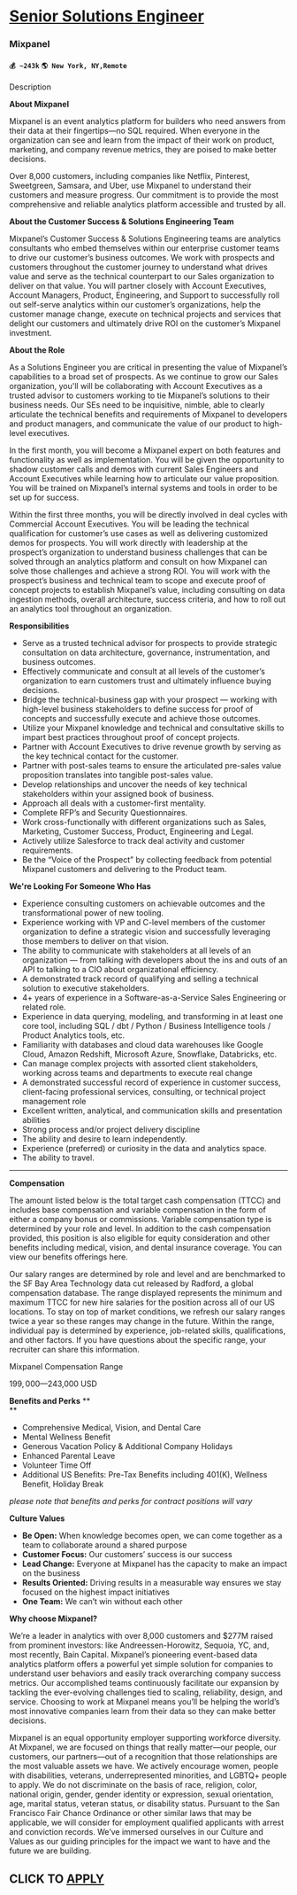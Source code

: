 # [Senior Solutions Engineer](https://www.remotewlb.com/apply/senior-solutions-engineer-87522)  
### Mixpanel  
#### `💰 ~243k` `🌎 New York, NY,Remote`  

Description

**About Mixpanel**

Mixpanel is an event analytics platform for builders who need answers from their data at their fingertips—no SQL required. When everyone in the organization can see and learn from the impact of their work on product, marketing, and company revenue metrics, they are poised to make better decisions.

Over 8,000 customers, including companies like Netflix, Pinterest, Sweetgreen, Samsara, and Uber, use Mixpanel to understand their customers and measure progress. Our commitment is to provide the most comprehensive and reliable analytics platform accessible and trusted by all.

 **About the Customer Success & Solutions Engineering Team**

Mixpanel’s Customer Success & Solutions Engineering teams are analytics consultants who embed themselves within our enterprise customer teams to drive our customer’s business outcomes. We work with prospects and customers throughout the customer journey to understand what drives value and serve as the technical counterpart to our Sales organization to deliver on that value. You will partner closely with Account Executives, Account Managers, Product, Engineering, and Support to successfully roll out self-serve analytics within our customer’s organizations, help the customer manage change, execute on technical projects and services that delight our customers and ultimately drive ROI on the customer’s Mixpanel investment.

**About the Role**

As a Solutions Engineer you are critical in presenting the value of Mixpanel’s capabilities to a broad set of prospects. As we continue to grow our Sales organization, you'll will be collaborating with Account Executives as a trusted advisor to customers working to tie Mixpanel’s solutions to their business needs. Our SEs need to be inquisitive, nimble, able to clearly articulate the technical benefits and requirements of Mixpanel to developers and product managers, and communicate the value of our product to high-level executives.

In the first month, you will become a Mixpanel expert on both features and functionality as well as implementation. You will be given the opportunity to shadow customer calls and demos with current Sales Engineers and Account Executives while learning how to articulate our value proposition. You will be trained on Mixpanel’s internal systems and tools in order to be set up for success.

Within the first three months, you will be directly involved in deal cycles with Commercial Account Executives. You will be leading the technical qualification for customer’s use cases as well as delivering customized demos for prospects. You will work directly with leadership at the prospect’s organization to understand business challenges that can be solved through an analytics platform and consult on how Mixpanel can solve those challenges and achieve a strong ROI. You will work with the prospect’s business and technical team to scope and execute proof of concept projects to establish Mixpanel’s value, including consulting on data ingestion methods, overall architecture, success criteria, and how to roll out an analytics tool throughout an organization.

**Responsibilities**

  * Serve as a trusted technical advisor for prospects to provide strategic consultation on data architecture, governance, instrumentation, and business outcomes.
  * Effectively communicate and consult at all levels of the customer’s organization to earn customers trust and ultimately influence buying decisions.
  * Bridge the technical-business gap with your prospect — working with high-level business stakeholders to define success for proof of concepts and successfully execute and achieve those outcomes.
  * Utilize your Mixpanel knowledge and technical and consultative skills to impart best practices throughout proof of concept projects.
  * Partner with Account Executives to drive revenue growth by serving as the key technical contact for the customer.
  * Partner with post-sales teams to ensure the articulated pre-sales value proposition translates into tangible post-sales value.
  * Develop relationships and uncover the needs of key technical stakeholders within your assigned book of business.
  * Approach all deals with a customer-first mentality.
  * Complete RFP’s and Security Questionnaires.
  * Work cross-functionally with different organizations such as Sales, Marketing, Customer Success, Product, Engineering and Legal.
  * Actively utilize Salesforce to track deal activity and customer requirements.
  * Be the “Voice of the Prospect” by collecting feedback from potential Mixpanel customers and delivering to the Product team.

**We're Looking For Someone Who Has**

  * Experience consulting customers on achievable outcomes and the transformational power of new tooling.
  * Experience working with VP and C-level members of the customer organization to define a strategic vision and successfully leveraging those members to deliver on that vision.
  * The ability to communicate with stakeholders at all levels of an organization — from talking with developers about the ins and outs of an API to talking to a CIO about organizational efficiency.
  * A demonstrated track record of qualifying and selling a technical solution to executive stakeholders.
  * 4+ years of experience in a Software-as-a-Service Sales Engineering or related role.
  * Experience in data querying, modeling, and transforming in at least one core tool, including SQL / dbt / Python / Business Intelligence tools / Product Analytics tools, etc.
  * Familiarity with databases and cloud data warehouses like Google Cloud, Amazon Redshift, Microsoft Azure, Snowflake, Databricks, etc.
  * Can manage complex projects with assorted client stakeholders, working across teams and departments to execute real change
  * A demonstrated successful record of experience in customer success, client-facing professional services, consulting, or technical project management role
  * Excellent written, analytical, and communication skills and presentation abilities
  * Strong process and/or project delivery discipline
  * The ability and desire to learn independently.
  * Experience (preferred) or curiosity in the data and analytics space.
  * The ability to travel.

****

**Compensation**

The amount listed below is the total target cash compensation (TTCC) and includes base compensation and variable compensation in the form of either a company bonus or commissions. Variable compensation type is determined by your role and level. In addition to the cash compensation provided, this position is also eligible for equity consideration and other benefits including medical, vision, and dental insurance coverage. You can view our benefits offerings here.  
  
Our salary ranges are determined by role and level and are benchmarked to the SF Bay Area Technology data cut released by Radford, a global compensation database. The range displayed represents the minimum and maximum TTCC for new hire salaries for the position across all of our US locations. To stay on top of market conditions, we refresh our salary ranges twice a year so these ranges may change in the future. Within the range, individual pay is determined by experience, job-related skills, qualifications, and other factors. If you have questions about the specific range, your recruiter can share this information.

Mixpanel Compensation Range

$199,000—$243,000 USD

 **Benefits and Perks** **  
**

  * Comprehensive Medical, Vision, and Dental Care
  * Mental Wellness Benefit
  * Generous Vacation Policy & Additional Company Holidays
  * Enhanced Parental Leave
  * Volunteer Time Off
  * Additional US Benefits: Pre-Tax Benefits including 401(K), Wellness Benefit, Holiday Break

_*please note that benefits and perks for contract positions will vary*_

**Culture Values**

  * **Be Open:** When knowledge becomes open, we can come together as a team to collaborate around a shared purpose
  * **Customer Focus:** Our customers’ success is our success
  * **Lead Change:** Everyone at Mixpanel has the capacity to make an impact on the business
  * **Results Oriented:** Driving results in a measurable way ensures we stay focused on the highest impact initiatives
  * **One Team:** We can’t win without each other

**Why choose Mixpanel?**

We’re a leader in analytics with over 8,000 customers and $277M raised from prominent investors: like Andreessen-Horowitz, Sequoia, YC, and, most recently, Bain Capital. Mixpanel’s pioneering event-based data analytics platform offers a powerful yet simple solution for companies to understand user behaviors and easily track overarching company success metrics. Our accomplished teams continuously facilitate our expansion by tackling the ever-evolving challenges tied to scaling, reliability, design, and service. Choosing to work at Mixpanel means you’ll be helping the world’s most innovative companies learn from their data so they can make better decisions.

Mixpanel is an equal opportunity employer supporting workforce diversity. At Mixpanel, we are focused on things that really matter—our people, our customers, our partners—out of a recognition that those relationships are the most valuable assets we have. We actively encourage women, people with disabilities, veterans, underrepresented minorities, and LGBTQ+ people to apply. We do not discriminate on the basis of race, religion, color, national origin, gender, gender identity or expression, sexual orientation, age, marital status, veteran status, or disability status. Pursuant to the San Francisco Fair Chance Ordinance or other similar laws that may be applicable, we will consider for employment qualified applicants with arrest and conviction records. We’ve immersed ourselves in our Culture and Values as our guiding principles for the impact we want to have and the future we are building.

  
## CLICK TO [APPLY](https://www.remotewlb.com/apply/senior-solutions-engineer-87522)

